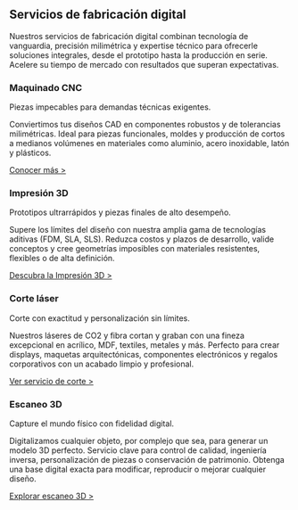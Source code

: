 ## Servicios de fabricación digital

Nuestros servicios de fabricación digital combinan tecnología de vanguardia, precisión milimétrica y expertise técnico para ofrecerle soluciones integrales, desde el prototipo hasta la producción en serie. Acelere su tiempo de mercado con resultados que superan expectativas.

### Maquinado CNC

Piezas impecables para demandas técnicas exigentes.

Conviertimos tus diseños CAD en componentes robustos y de tolerancias milimétricas. Ideal para piezas funcionales, moldes y producción de cortos a medianos volúmenes en materiales como aluminio, acero inoxidable, latón y plásticos.

[Conocer más >](./maquinado-cnc.md)

### Impresión 3D

Prototipos ultrarrápidos y piezas finales de alto desempeño.

Supere los límites del diseño con nuestra amplia gama de tecnologías aditivas (FDM, SLA, SLS). Reduzca costos y plazos de desarrollo, valide conceptos y cree geometrías imposibles con materiales resistentes, flexibles o de alta definición.

[Descubra la Impresión 3D >](./impresion-3d.md)

### Corte láser

Corte con exactitud y personalización sin límites.

Nuestros láseres de CO2 y fibra cortan y graban con una fineza excepcional en acrílico, MDF, textiles, metales y más. Perfecto para crear displays, maquetas arquitectónicas, componentes electrónicos y regalos corporativos con un acabado limpio y profesional.

[Ver servicio de corte >](corte-laser)

### Escaneo 3D

Capture el mundo físico con fidelidad digital.

Digitalizamos cualquier objeto, por complejo que sea, para generar un modelo 3D perfecto. Servicio clave para control de calidad, ingeniería inversa, personalización de piezas o conservación de patrimonio. Obtenga una base digital exacta para modificar, reproducir o mejorar cualquier diseño.

[Explorar escaneo 3D >](escaneo-3d)
